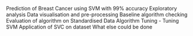 Prediction of Breast Cancer using SVM with 99% accuracy
Exploratory analysis
Data visualisation and pre-processing
Baseline algorithm checking
Evaluation of algorithm on Standardised Data
Algorithm Tuning - Tuning SVM
Application of SVC on dataset
What else could be done
